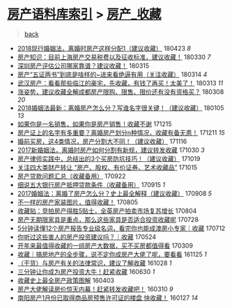 [房产语料库索引](../../README.md)  > [房产_收藏](房产_收藏.md)
====
> [back](../README.md)

- [2018现行婚姻法，离婚时房产这样分配1（建议收藏）](http://jkwz.applinzi.com/ittc/7095097423049524240.html#2018%E7%8E%B0%E8%A1%8C%E5%A9%9A%E5%A7%BB%E6%B3%95%EF%BC%8C%E7%A6%BB%E5%A9%9A%E6%97%B6%E6%88%BF%E4%BA%A7%E8%BF%99%E6%A0%B7%E5%88%86%E9%85%8D1%EF%BC%88%E5%BB%BA%E8%AE%AE%E6%94%B6%E8%97%8F%EF%BC%89) 180423 *8* 
- [房产知识：目前上海房产交易税费以及征收标准，建议收藏！](http://jkwz.applinzi.com/ittc/7086281283842081809.html#%E6%88%BF%E4%BA%A7%E7%9F%A5%E8%AF%86%EF%BC%9A%E7%9B%AE%E5%89%8D%E4%B8%8A%E6%B5%B7%E6%88%BF%E4%BA%A7%E4%BA%A4%E6%98%93%E7%A8%8E%E8%B4%B9%E4%BB%A5%E5%8F%8A%E5%BE%81%E6%94%B6%E6%A0%87%E5%87%86%EF%BC%8C%E5%BB%BA%E8%AE%AE%E6%94%B6%E8%97%8F%EF%BC%81) 180330 *7* 
- [深圳房产评估公司哪家靠谱？建议收藏！](http://jkwz.applinzi.com/ittc/7080652878761165830.html#%E6%B7%B1%E5%9C%B3%E6%88%BF%E4%BA%A7%E8%AF%84%E4%BC%B0%E5%85%AC%E5%8F%B8%E5%93%AA%E5%AE%B6%E9%9D%A0%E8%B0%B1%EF%BC%9F%E5%BB%BA%E8%AE%AE%E6%94%B6%E8%97%8F%EF%BC%81) 180315  
- [房产“五证两书”到底是啥样的~进来看绝逼有用（关注收藏）](http://jkwz.applinzi.com/ittc/7080329825158169606.html#%E6%88%BF%E4%BA%A7%E2%80%9C%E4%BA%94%E8%AF%81%E4%B8%A4%E4%B9%A6%E2%80%9D%E5%88%B0%E5%BA%95%E6%98%AF%E5%95%A5%E6%A0%B7%E7%9A%84%7E%E8%BF%9B%E6%9D%A5%E7%9C%8B%E7%BB%9D%E9%80%BC%E6%9C%89%E7%94%A8%EF%BC%88%E5%85%B3%E6%B3%A8%E6%94%B6%E8%97%8F%EF%BC%89) 180314 *4* 
- [武汉房产：看看那些临江的豪宅，先收藏，有钱了再买！太美了！](http://jkwz.applinzi.com/ittc/7079965597045883914.html#%E6%AD%A6%E6%B1%89%E6%88%BF%E4%BA%A7%EF%BC%9A%E7%9C%8B%E7%9C%8B%E9%82%A3%E4%BA%9B%E4%B8%B4%E6%B1%9F%E7%9A%84%E8%B1%AA%E5%AE%85%EF%BC%8C%E5%85%88%E6%94%B6%E8%97%8F%EF%BC%8C%E6%9C%89%E9%92%B1%E4%BA%86%E5%86%8D%E4%B9%B0%EF%BC%81%E5%A4%AA%E7%BE%8E%E4%BA%86%EF%BC%81) 180313 *11* 
- [涨姿势，建议收藏全解成都房产限购、限售、限价还有没有资格买？](http://jkwz.applinzi.com/ittc/7078111399618544657.html#%E6%B6%A8%E5%A7%BF%E5%8A%BF%EF%BC%8C%E5%BB%BA%E8%AE%AE%E6%94%B6%E8%97%8F%E5%85%A8%E8%A7%A3%E6%88%90%E9%83%BD%E6%88%BF%E4%BA%A7%E9%99%90%E8%B4%AD%E3%80%81%E9%99%90%E5%94%AE%E3%80%81%E9%99%90%E4%BB%B7%E8%BF%98%E6%9C%89%E6%B2%A1%E6%9C%89%E8%B5%84%E6%A0%BC%E4%B9%B0%EF%BC%9F) 180308 *20* 
- [2018婚姻法最新：离婚房产怎么分？写谁名字很关键！（建议收藏）](http://jkwz.applinzi.com/ittc/7055151674228737031.html#2018%E5%A9%9A%E5%A7%BB%E6%B3%95%E6%9C%80%E6%96%B0%EF%BC%9A%E7%A6%BB%E5%A9%9A%E6%88%BF%E4%BA%A7%E6%80%8E%E4%B9%88%E5%88%86%EF%BC%9F%E5%86%99%E8%B0%81%E5%90%8D%E5%AD%97%E5%BE%88%E5%85%B3%E9%94%AE%EF%BC%81%EF%BC%88%E5%BB%BA%E8%AE%AE%E6%94%B6%E8%97%8F%EF%BC%89) 180105 *13* 
- [如果你是一名销售，如果你是房产销售！收藏不谢](http://jkwz.applinzi.com/ittc/7047263875089564689.html#%E5%A6%82%E6%9E%9C%E4%BD%A0%E6%98%AF%E4%B8%80%E5%90%8D%E9%94%80%E5%94%AE%EF%BC%8C%E5%A6%82%E6%9E%9C%E4%BD%A0%E6%98%AF%E6%88%BF%E4%BA%A7%E9%94%80%E5%94%AE%EF%BC%81%E6%94%B6%E8%97%8F%E4%B8%8D%E8%B0%A2) 171215  
- [房产证上的名字有多重要？离婚房产划分n种情况，收藏有备无患！](http://jkwz.applinzi.com/ittc/7045832530484266000.html#%E6%88%BF%E4%BA%A7%E8%AF%81%E4%B8%8A%E7%9A%84%E5%90%8D%E5%AD%97%E6%9C%89%E5%A4%9A%E9%87%8D%E8%A6%81%EF%BC%9F%E7%A6%BB%E5%A9%9A%E6%88%BF%E4%BA%A7%E5%88%92%E5%88%86n%E7%A7%8D%E6%83%85%E5%86%B5%EF%BC%8C%E6%94%B6%E8%97%8F%E6%9C%89%E5%A4%87%E6%97%A0%E6%82%A3%EF%BC%81) 171211 *15* 
- [婚前买房，这4类情况，房产分割大不同！（建议收藏）](http://jkwz.applinzi.com/ittc/7036492756342539280.html#%E5%A9%9A%E5%89%8D%E4%B9%B0%E6%88%BF%EF%BC%8C%E8%BF%994%E7%B1%BB%E6%83%85%E5%86%B5%EF%BC%8C%E6%88%BF%E4%BA%A7%E5%88%86%E5%89%B2%E5%A4%A7%E4%B8%8D%E5%90%8C%EF%BC%81%EF%BC%88%E5%BB%BA%E8%AE%AE%E6%94%B6%E8%97%8F%EF%BC%89) 171116  
- [2017新婚姻法，离婚时房产如何分割有新规，建议转发收藏](http://jkwz.applinzi.com/ittc/7030197914767459345.html#2017%E6%96%B0%E5%A9%9A%E5%A7%BB%E6%B3%95%EF%BC%8C%E7%A6%BB%E5%A9%9A%E6%97%B6%E6%88%BF%E4%BA%A7%E5%A6%82%E4%BD%95%E5%88%86%E5%89%B2%E6%9C%89%E6%96%B0%E8%A7%84%EF%BC%8C%E5%BB%BA%E8%AE%AE%E8%BD%AC%E5%8F%91%E6%94%B6%E8%97%8F) 171030 *3* 
- [房产律师实践中，总结出的3个买房防坑技巧！（建议收藏）](http://jkwz.applinzi.com/ittc/7026178127133410320.html#%E6%88%BF%E4%BA%A7%E5%BE%8B%E5%B8%88%E5%AE%9E%E8%B7%B5%E4%B8%AD%EF%BC%8C%E6%80%BB%E7%BB%93%E5%87%BA%E7%9A%843%E4%B8%AA%E4%B9%B0%E6%88%BF%E9%98%B2%E5%9D%91%E6%8A%80%E5%B7%A7%EF%BC%81%EF%BC%88%E5%BB%BA%E8%AE%AE%E6%94%B6%E8%97%8F%EF%BC%89) 171019  
- [关注四大类财产转让 “房产、股权、有价证券、艺术收藏品”](http://jkwz.applinzi.com/ittc/7023911750947308561.html#%E5%85%B3%E6%B3%A8%E5%9B%9B%E5%A4%A7%E7%B1%BB%E8%B4%A2%E4%BA%A7%E8%BD%AC%E8%AE%A9+%E2%80%9C%E6%88%BF%E4%BA%A7%E3%80%81%E8%82%A1%E6%9D%83%E3%80%81%E6%9C%89%E4%BB%B7%E8%AF%81%E5%88%B8%E3%80%81%E8%89%BA%E6%9C%AF%E6%94%B6%E8%97%8F%E5%93%81%E2%80%9D) 171015  
- [房产贷款问题汇总（收藏备用）](http://jkwz.applinzi.com/ittc/7015358507111678992.html#%E6%88%BF%E4%BA%A7%E8%B4%B7%E6%AC%BE%E9%97%AE%E9%A2%98%E6%B1%87%E6%80%BB%EF%BC%88%E6%94%B6%E8%97%8F%E5%A4%87%E7%94%A8%EF%BC%89) 170922  
- [细说五大银行房产抵押贷款条件（收藏备用）](http://jkwz.applinzi.com/ittc/7013530037276640272.html#%E7%BB%86%E8%AF%B4%E4%BA%94%E5%A4%A7%E9%93%B6%E8%A1%8C%E6%88%BF%E4%BA%A7%E6%8A%B5%E6%8A%BC%E8%B4%B7%E6%AC%BE%E6%9D%A1%E4%BB%B6%EF%BC%88%E6%94%B6%E8%97%8F%E5%A4%87%E7%94%A8%EF%BC%89) 170915 *1* 
- [2017婚姻法：离婚了房产怎么分？史上最全解释（建议收藏）](http://jkwz.applinzi.com/ittc/7010577197453280272.html#2017%E5%A9%9A%E5%A7%BB%E6%B3%95%EF%BC%9A%E7%A6%BB%E5%A9%9A%E4%BA%86%E6%88%BF%E4%BA%A7%E6%80%8E%E4%B9%88%E5%88%86%EF%BC%9F%E5%8F%B2%E4%B8%8A%E6%9C%80%E5%85%A8%E8%A7%A3%E9%87%8A%EF%BC%88%E5%BB%BA%E8%AE%AE%E6%94%B6%E8%97%8F%EF%BC%89) 170908 *5* 
- [不一样的房产家装图片，值得收藏！](http://jkwz.applinzi.com/ittc/6998394784912507921.html#%E4%B8%8D%E4%B8%80%E6%A0%B7%E7%9A%84%E6%88%BF%E4%BA%A7%E5%AE%B6%E8%A3%85%E5%9B%BE%E7%89%87%EF%BC%8C%E5%80%BC%E5%BE%97%E6%94%B6%E8%97%8F%EF%BC%81) 170805  
- [收藏贴：竞拍房产得胜5贴士，全英房产拍卖市场复苏增长](http://jkwz.applinzi.com/ittc/6998031229944071185.html#%E6%94%B6%E8%97%8F%E8%B4%B4%EF%BC%9A%E7%AB%9E%E6%8B%8D%E6%88%BF%E4%BA%A7%E5%BE%97%E8%83%9C5%E8%B4%B4%E5%A3%AB%EF%BC%8C%E5%85%A8%E8%8B%B1%E6%88%BF%E4%BA%A7%E6%8B%8D%E5%8D%96%E5%B8%82%E5%9C%BA%E5%A4%8D%E8%8B%8F%E5%A2%9E%E9%95%BF) 170804  
- [房产无期限家具是重点，那么这些家具是否适合投资收藏呢](http://jkwz.applinzi.com/ittc/6995442503854326801.html#%E6%88%BF%E4%BA%A7%E6%97%A0%E6%9C%9F%E9%99%90%E5%AE%B6%E5%85%B7%E6%98%AF%E9%87%8D%E7%82%B9%EF%BC%8C%E9%82%A3%E4%B9%88%E8%BF%99%E4%BA%9B%E5%AE%B6%E5%85%B7%E6%98%AF%E5%90%A6%E9%80%82%E5%90%88%E6%8A%95%E8%B5%84%E6%94%B6%E8%97%8F%E5%91%A2) 170728  
- [5分钟读懂12个房产报告专业级名词，看完你也能成澳房小专家｜收藏](http://jkwz.applinzi.com/ittc/6989428434995250193.html#5%E5%88%86%E9%92%9F%E8%AF%BB%E6%87%8212%E4%B8%AA%E6%88%BF%E4%BA%A7%E6%8A%A5%E5%91%8A%E4%B8%93%E4%B8%9A%E7%BA%A7%E5%90%8D%E8%AF%8D%EF%BC%8C%E7%9C%8B%E5%AE%8C%E4%BD%A0%E4%B9%9F%E8%83%BD%E6%88%90%E6%BE%B3%E6%88%BF%E5%B0%8F%E4%B8%93%E5%AE%B6%EF%BD%9C%E6%94%B6%E8%97%8F) 170712  
- [你听过这些害人的房产投资建议吗？｜收藏](http://jkwz.applinzi.com/ittc/6971246435109438469.html#%E4%BD%A0%E5%90%AC%E8%BF%87%E8%BF%99%E4%BA%9B%E5%AE%B3%E4%BA%BA%E7%9A%84%E6%88%BF%E4%BA%A7%E6%8A%95%E8%B5%84%E5%BB%BA%E8%AE%AE%E5%90%97%EF%BC%9F%EF%BD%9C%E6%94%B6%E8%97%8F) 170524  
- [开年来最值得收藏的一组房产大数据，买不买房都值得看](http://jkwz.applinzi.com/ittc/6942957751012688901.html#%E5%BC%80%E5%B9%B4%E6%9D%A5%E6%9C%80%E5%80%BC%E5%BE%97%E6%94%B6%E8%97%8F%E7%9A%84%E4%B8%80%E7%BB%84%E6%88%BF%E4%BA%A7%E5%A4%A7%E6%95%B0%E6%8D%AE%EF%BC%8C%E4%B9%B0%E4%B8%8D%E4%B9%B0%E6%88%BF%E9%83%BD%E5%80%BC%E5%BE%97%E7%9C%8B) 170309  
- [收藏｜搞房地产的全步骤，说不定你成房产大佬了呢，要看看](http://jkwz.applinzi.com/ittc/6904482966700295172.html#%E6%94%B6%E8%97%8F%EF%BD%9C%E6%90%9E%E6%88%BF%E5%9C%B0%E4%BA%A7%E7%9A%84%E5%85%A8%E6%AD%A5%E9%AA%A4%EF%BC%8C%E8%AF%B4%E4%B8%8D%E5%AE%9A%E4%BD%A0%E6%88%90%E6%88%BF%E4%BA%A7%E5%A4%A7%E4%BD%AC%E4%BA%86%E5%91%A2%EF%BC%8C%E8%A6%81%E7%9C%8B%E7%9C%8B) 161125 *1* 
- [（干货）与房产有关的法律常识，建议了解收藏](http://jkwz.applinzi.com/ittc/6894076501770634245.html#%EF%BC%88%E5%B9%B2%E8%B4%A7%EF%BC%89%E4%B8%8E%E6%88%BF%E4%BA%A7%E6%9C%89%E5%85%B3%E7%9A%84%E6%B3%95%E5%BE%8B%E5%B8%B8%E8%AF%86%EF%BC%8C%E5%BB%BA%E8%AE%AE%E4%BA%86%E8%A7%A3%E6%94%B6%E8%97%8F) 161028 *1* 
- [三分钟让你成为房产投资大牛！赶紧收藏](http://jkwz.applinzi.com/ittc/6849425481140798469.html#%E4%B8%89%E5%88%86%E9%92%9F%E8%AE%A9%E4%BD%A0%E6%88%90%E4%B8%BA%E6%88%BF%E4%BA%A7%E6%8A%95%E8%B5%84%E5%A4%A7%E7%89%9B%EF%BC%81%E8%B5%B6%E7%B4%A7%E6%94%B6%E8%97%8F) 160630 *1* 
- [收藏史上最全房产政策图解](http://jkwz.applinzi.com/ittc/6816924129663910917.html#%E6%94%B6%E8%97%8F%E5%8F%B2%E4%B8%8A%E6%9C%80%E5%85%A8%E6%88%BF%E4%BA%A7%E6%94%BF%E7%AD%96%E5%9B%BE%E8%A7%A3) 160403  
- [房产大佬解读房价惊天内幕！赶紧转发收藏吧！](http://jkwz.applinzi.com/ittc/6808093479062209541.html#%E6%88%BF%E4%BA%A7%E5%A4%A7%E4%BD%AC%E8%A7%A3%E8%AF%BB%E6%88%BF%E4%BB%B7%E6%83%8A%E5%A4%A9%E5%86%85%E5%B9%95%EF%BC%81%E8%B5%B6%E7%B4%A7%E8%BD%AC%E5%8F%91%E6%94%B6%E8%97%8F%E5%90%A7%EF%BC%81) 160310 *9* 
- [南阳房产1月份已取得商品房预售许可证的楼盘 快收藏！](http://jkwz.applinzi.com/ittc/6792080815286649861.html#%E5%8D%97%E9%98%B3%E6%88%BF%E4%BA%A71%E6%9C%88%E4%BB%BD%E5%B7%B2%E5%8F%96%E5%BE%97%E5%95%86%E5%93%81%E6%88%BF%E9%A2%84%E5%94%AE%E8%AE%B8%E5%8F%AF%E8%AF%81%E7%9A%84%E6%A5%BC%E7%9B%98+%E5%BF%AB%E6%94%B6%E8%97%8F%EF%BC%81) 160127 *14* 
